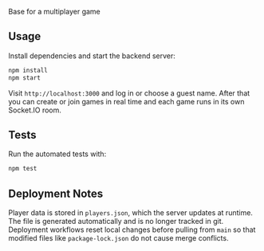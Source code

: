 Base for a multiplayer game

## Usage

Install dependencies and start the backend server:

```bash
npm install
npm start
```

Visit `http://localhost:3000` and log in or choose a guest name. After that you can create or join games in real time and each game runs in its own Socket.IO room.

## Tests

Run the automated tests with:

```bash
npm test
```

## Deployment Notes

Player data is stored in `players.json`, which the server updates at runtime. The
file is generated automatically and is no longer tracked in git. Deployment
workflows reset local changes before pulling from `main` so that modified files
like `package-lock.json` do not cause merge conflicts.
